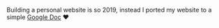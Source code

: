 Building a personal website is so 2019, instead I ported my website to a simple [Google Doc](https://docs.google.com/document/d/13kbQ-MEfp8VC0KgwcpvvDJf-zbrf0Uj29-bUEFA7kMM/edit?usp=sharing) ❤️

